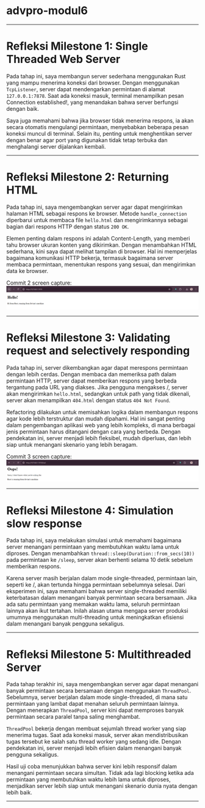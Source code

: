 # advpro-modul6
---
# Refleksi Milestone 1: Single Threaded Web Server

Pada tahap ini, saya membangun server sederhana menggunakan Rust yang mampu menerima koneksi dari browser. Dengan menggunakan `TcpListener`, server dapat mendengarkan permintaan di alamat `127.0.0.1:7878`. Saat ada koneksi masuk, terminal menampilkan pesan Connection established!, yang menandakan bahwa server berfungsi dengan baik.

Saya juga memahami bahwa jika browser tidak menerima respons, ia akan secara otomatis mengulangi permintaan, menyebabkan beberapa pesan koneksi muncul di terminal. Selain itu, penting untuk menghentikan server dengan benar agar port yang digunakan tidak tetap terbuka dan menghalangi server dijalankan kembali.

---
# Refleksi Milestone 2: Returning HTML
Pada tahap ini, saya mengembangkan server agar dapat mengirimkan halaman HTML sebagai respons ke browser. Metode `handle_connection` diperbarui untuk membaca file `hello.html` dan mengirimkannya sebagai bagian dari respons HTTP dengan status `200 OK`.

Elemen penting dalam respons ini adalah Content-Length, yang memberi tahu browser ukuran konten yang dikirimkan. Dengan menambahkan HTML sederhana, kini saya dapat melihat tampilan di browser. Hal ini memperjelas bagaimana komunikasi HTTP bekerja, termasuk bagaimana server membaca permintaan, menentukan respons yang sesuai, dan mengirimkan data ke browser.

Commit 2 screen capture:
![Commit 2 screen capture](/assets/images/commit2.png)

---
# Refleksi Milestone 3: Validating request and selectively responding
Pada tahap ini, server dikembangkan agar dapat merespons permintaan dengan lebih cerdas. Dengan membaca dan memeriksa path dalam permintaan HTTP, server dapat memberikan respons yang berbeda tergantung pada URL yang diakses. Jika pengguna mengakses /, server akan mengirimkan `hello.html`, sedangkan untuk path yang tidak dikenali, server akan menampilkan `404.html` dengan status `404 Not Found`.

Refactoring dilakukan untuk memisahkan logika dalam membangun respons agar kode lebih terstruktur dan mudah dipahami. Hal ini sangat penting dalam pengembangan aplikasi web yang lebih kompleks, di mana berbagai jenis permintaan harus ditangani dengan cara yang berbeda. Dengan pendekatan ini, server menjadi lebih fleksibel, mudah diperluas, dan lebih siap untuk menangani skenario yang lebih beragam.

Commit 3 screen capture:
![Commit 3 screen capture](/assets/images/commit3.png)

---
# Refleksi Milestone 4: Simulation slow response
Pada tahap ini, saya melakukan simulasi untuk memahami bagaimana server menangani permintaan yang membutuhkan waktu lama untuk diproses. Dengan menambahkan `thread::sleep(Duration::from_secs(10))` pada permintaan ke `/sleep`, server akan berhenti selama 10 detik sebelum memberikan respons.

Karena server masih berjalan dalam mode single-threaded, permintaan lain, seperti ke /, akan tertunda hingga permintaan sebelumnya selesai. Dari eksperimen ini, saya memahami bahwa server single-threaded memiliki keterbatasan dalam menangani banyak permintaan secara bersamaan. Jika ada satu permintaan yang memakan waktu lama, seluruh permintaan lainnya akan ikut tertahan. Inilah alasan utama mengapa server produksi umumnya menggunakan multi-threading untuk meningkatkan efisiensi dalam menangani banyak pengguna sekaligus.

---
# Refleksi Milestone 5: Multithreaded Server
Pada tahap terakhir ini, saya mengembangkan server agar dapat menangani banyak permintaan secara bersamaan dengan menggunakan `ThreadPool`. Sebelumnya, server berjalan dalam mode single-threaded, di mana satu permintaan yang lambat dapat menahan seluruh permintaan lainnya. Dengan menerapkan `ThreadPool`, server kini dapat memproses banyak permintaan secara paralel tanpa saling menghambat.

`ThreadPool` bekerja dengan membuat sejumlah thread worker yang siap menerima tugas. Saat ada koneksi masuk, server akan mendistribusikan tugas tersebut ke salah satu thread worker yang sedang idle. Dengan pendekatan ini, server menjadi lebih efisien dalam menangani banyak pengguna sekaligus.

Hasil uji coba menunjukkan bahwa server kini lebih responsif dalam menangani permintaan secara simultan. Tidak ada lagi blocking ketika ada permintaan yang membutuhkan waktu lebih lama untuk diproses, menjadikan server lebih siap untuk menangani skenario dunia nyata dengan lebih baik.

---